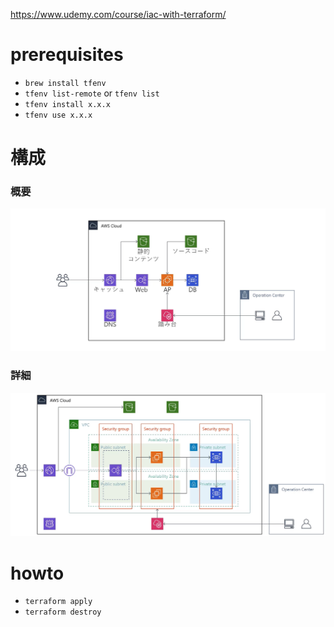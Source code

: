 https://www.udemy.com/course/iac-with-terraform/

# prerequisites

- `brew install tfenv`
- `tfenv list-remote` or `tfenv list`
- `tfenv install x.x.x`
- `tfenv use x.x.x`

# 構成

### 概要

<img src="images/structure-summary.png" width="800px">

### 詳細

<img src="images/structure-details.png" width="800px">

# howto

- `terraform apply`
- `terraform destroy`
